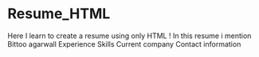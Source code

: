 # Resume_HTML
Here I learn to create a resume using only HTML !
In this resume i mention Bittoo agarwall 
Experience
Skills
Current company
Contact information
